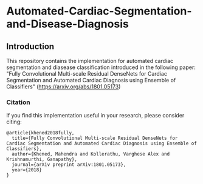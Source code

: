 # Automated-Cardiac-Segmentation-and-Disease-Diagnosis
## Introduction
This repository contains the implementation for automated cardiac segmentation and diasease classification introduced in the following paper: "Fully Convolutional Multi-scale Residual DenseNets for Cardiac Segmentation and Automated Cardiac Diagnosis using Ensemble of Classifiers" (https://arxiv.org/abs/1801.05173)

### Citation
If you find this implementation useful in your research, please consider citing:

```
@article{khened2018fully,
  title={Fully Convolutional Multi-scale Residual DenseNets for Cardiac Segmentation and Automated Cardiac Diagnosis using Ensemble of Classifiers},
  author={Khened, Mahendra and Kollerathu, Varghese Alex and Krishnamurthi, Ganapathy},
  journal={arXiv preprint arXiv:1801.05173},
  year={2018}
}
```
